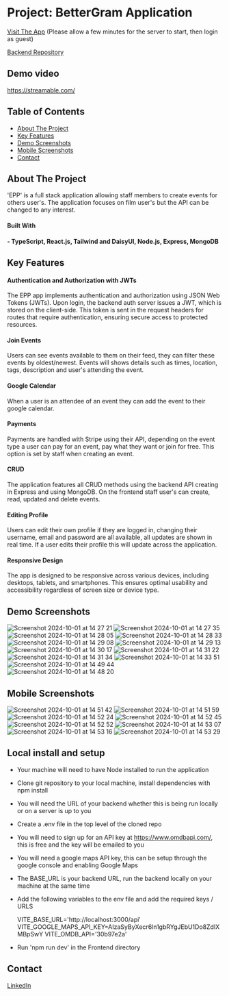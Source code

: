# Project: BetterGram Application

[Visit The App](https://epp-frontend.onrender.com) (Please allow a few minutes for the server to start, then login as guest)

[Backend Repository](https://github.com/Henry-WL/EPP_Backend)

## Demo video

https://streamable.com/

## Table of Contents
- [About The Project](#about-the-project)
- [Key Features](#key-features)
- [Demo Screenshots](#demo-screenshots)
- [Mobile Screenshots](#mobile-screenshots)
- [Contact](#contact)

## About The Project

'EPP' is a full stack application allowing staff members to create events for others user's. The application focuses on film user's but the API can be changed to any interest.

#### Built With

#### - TypeScript, React.js, Tailwind and DaisyUI, Node.js, Express, MongoDB

## Key Features

#### Authentication and Authorization with JWTs
The EPP app implements authentication and authorization using JSON Web Tokens (JWTs). Upon login, the backend auth server issues a JWT, which is stored on the client-side. This token is sent in the request headers for routes that require authentication, ensuring secure access to protected resources.

#### Join Events
Users can see events available to them on their feed, they can filter these events by oldest/newest. Events will shows details such as times, location, tags, description and user's attending the event.

#### Google Calendar
When a user is an attendee of an event they can add the event to their google calendar.

#### Payments
Payments are handled with Stripe using their API, depending on the event type a user can pay for an event, pay what they want or join for free. This option is set by staff when creating an event.

#### CRUD
The application features all CRUD methods using the backend API creating in Express and using MongoDB. On the frontend staff user's can create, read, updated and delete events.

#### Editing Profile
Users can edit their own profile if they are logged in, changing their username, email and password are all available, all updates are shown in real time. If a user edits their profile this will update across the application.

#### Responsive Design
The app is designed to be responsive across various devices, including desktops, tablets, and smartphones. This ensures optimal usability and accessibility regardless of screen size or device type.

## Demo Screenshots
![Screenshot 2024-10-01 at 14 27 21](https://github.com/user-attachments/assets/7746d169-062e-4d24-8dc3-eaca370ae0ac)
![Screenshot 2024-10-01 at 14 27 35](https://github.com/user-attachments/assets/71a1912c-b656-4f13-94d3-ffaf10e71762)
![Screenshot 2024-10-01 at 14 28 05](https://github.com/user-attachments/assets/06b7c4f2-47f8-4b3a-a777-d211ef49d3a3)
![Screenshot 2024-10-01 at 14 28 33](https://github.com/user-attachments/assets/7faf6dad-fabd-44e7-85bf-b52dc79d623d)
![Screenshot 2024-10-01 at 14 29 08](https://github.com/user-attachments/assets/5dfbc11a-60f6-40bf-9e1e-b9ed7e8fba9a)
![Screenshot 2024-10-01 at 14 29 13](https://github.com/user-attachments/assets/9825b195-5aeb-42b1-8e25-2ad9baf18203)
![Screenshot 2024-10-01 at 14 30 17](https://github.com/user-attachments/assets/4de8ef62-b157-4808-8e56-a5544041ee00)
![Screenshot 2024-10-01 at 14 31 22](https://github.com/user-attachments/assets/e11594ae-efbc-4da5-90af-f56fdea2f87d)
![Screenshot 2024-10-01 at 14 31 34](https://github.com/user-attachments/assets/ba860f77-3680-4a56-a047-ffc5eef541ad)
![Screenshot 2024-10-01 at 14 33 51](https://github.com/user-attachments/assets/bd5fa8e8-04f8-4074-935f-52726757a060)
![Screenshot 2024-10-01 at 14 49 44](https://github.com/user-attachments/assets/f023540c-0d22-4cfa-af7d-e04069e1a6e0)
![Screenshot 2024-10-01 at 14 48 20](https://github.com/user-attachments/assets/7524e87e-a780-4dea-9563-4fe3cf7c5a52)




## Mobile Screenshots
![Screenshot 2024-10-01 at 14 51 42](https://github.com/user-attachments/assets/f8dad02e-a668-48ea-a92d-4db12e232130)
![Screenshot 2024-10-01 at 14 51 59](https://github.com/user-attachments/assets/53dc4b9d-81c2-4339-97e8-3b28f0913991)
![Screenshot 2024-10-01 at 14 52 24](https://github.com/user-attachments/assets/fb79a274-2438-4eb8-8b27-e8e76966b8d2)
![Screenshot 2024-10-01 at 14 52 45](https://github.com/user-attachments/assets/93985365-ce2e-4c93-8f34-3ed523004af5)
![Screenshot 2024-10-01 at 14 52 52](https://github.com/user-attachments/assets/903bf8cd-58c6-4240-82bd-4187d478f206)
![Screenshot 2024-10-01 at 14 53 07](https://github.com/user-attachments/assets/681098e7-eb16-4d22-a668-2314d7a84a94)
![Screenshot 2024-10-01 at 14 53 16](https://github.com/user-attachments/assets/7309b225-34af-46bf-9df8-36bb335c3ed9)
![Screenshot 2024-10-01 at 14 53 29](https://github.com/user-attachments/assets/884a1c92-7f1a-4f3c-8423-96c074c69ff1)


## Local install and setup

- Your machine will need to have Node installed to run the application

- Clone git repository to your local machine, install dependencies with npm install

- You will need the URL of your backend whether this is being run locally or on a server is up to you

- Create a .env file in the top level of the cloned repo

- You will need to sign up for an API key at https://www.omdbapi.com/, this is free and the key will be emailed to you

- You will need a google maps API key, this can be setup through the google console and enabling Google Maps

- The BASE_URL is your backend URL, run the backend locally on your machine at the same time

- Add the following variables to the env file and add the required keys / URLS

  VITE_BASE_URL='http://localhost:3000/api'
  VITE_GOOGLE_MAPS_API_KEY=AIzaSyByXecr6ln1gbRYgJEbU1Do8ZdIXMBpSwY
  VITE_OMDB_API='30b97e2a'

- Run 'npm run dev' in the Frontend directory

## Contact


[LinkedIn](https://www.linkedin.com/in/henry-westhoff-lewis-b18a91196/)



